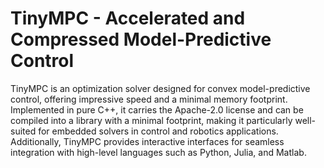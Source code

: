 # TinyMPC - Accelerated and Compressed Model-Predictive Control

TinyMPC is an optimization solver designed for convex model-predictive control, 
offering impressive speed and a minimal memory footprint. 
Implemented in pure C++, it carries the Apache-2.0 license and can be compiled into a library with a minimal footprint, 
making it particularly well-suited for embedded solvers in control and robotics applications. 
Additionally, TinyMPC provides interactive interfaces for seamless integration with high-level languages such as Python, Julia, and Matlab.


